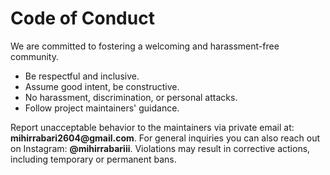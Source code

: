 # Code of Conduct

We are committed to fostering a welcoming and harassment-free community.

- Be respectful and inclusive.
- Assume good intent, be constructive.
- No harassment, discrimination, or personal attacks.
- Follow project maintainers' guidance.

Report unacceptable behavior to the maintainers via private email at: __mihirrabari2604@gmail.com__. For general inquiries you can also reach out on Instagram: __@mihirrabariii__. Violations may result in corrective actions, including temporary or permanent bans.
